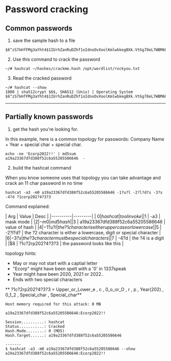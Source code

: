 # Password cracking

## Common passwords

1. save the sample hash to a file

```
$6^zS7kHfFMg3aYht4$1IUrhZanRuDZhf1oIdnoOvXoolKmlwbkegBXk.VtGg78eL7WBM60rNtGbZxKBtPu8Ufm9hM0R/BLdACoQ0T9n/
```

2. Use this command to crack the password

```
~/# hashcat ~/hashes/crackme.hash /opt/wordlist/rockyou.txt
```

3. Read the cracked password

```
~/# hashcat --show
1800 | sha512crypt $6$, SHA512 (Unix) | Operating System
$6^zS7kHfFMg3aYht4$1IUrhZanRuDZhf1oIdnoOvXoolKmlwbkegBXk.VtGg78eL7WBM60rNtGbZxKBtPu8Ufm9hM0R/BLdACoQ0T9n/:ilovehacking
```

---

## Partially known passwords

1. get the hash you're looking for.

In this example, here is a common topology for passwords: Company Name + Year + special char + special char.

```
echo -ne 'Ecorp2022!!' | md5sum
a19a23367dfd388f52c6a55205586646  -
```

2. build the hashcat command
 
When you know someone uses that topology you can take advantage and crack an 11 char password in no time

```
hashcat -a3 -m0 a19a23367dfd388f52c6a55205586646 -1?u?l -2?l?d?s -3?s -4?d ?1corp202?4?3?3
```

Command explained:

| Arg | Value | Desc |
|----------|---------|
| $0 | hashcat | tool invoke |
|$1 | -a3 | mask mode |
|$2 | -m0 | md5 hash |
|$3 | a19a23367dfd388f52c6a55205586646 | value of hash |
|$4 | -1?u?l | the ?1 character is either uppercase or lowercase |
|$5 | -2?l?d? | the ?2 character is either a lowercase, digit or special character |
|$6 | -3?s | the ?3 character must be special characters |
|$7 | -4?d | the ?4 is a digit |
|$8 | ?1c?2rp202?4?3?3 | the password looks like this |

topology hints:
- May or may not start with a captial letter
- "Ecorp" might have been spelt with a '0' in 1337speak
- Year might have been 2020, 2021 or 2022..
- Ends with two special characters

** ?1c?2rp202?4?3?3 = Upper_or_Lower_e , c , 0_o_or_O , r , p , Year(202) , 0_1_2 , Special_char , Special_char**

```
Host memory required for this attack: 0 MB

a19a23367dfd388f52c6a55205586646:Ecorp2022!!

Session..........: hashcat
Status...........: Cracked
Hash.Mode........: 0 (MD5)
Hash.Target......: a19a23367dfd388f52c6a55205586646

-------
$ hashcat -a3 -m0 a19a23367dfd388f52c6a55205586646 --show                            
a19a23367dfd388f52c6a55205586646:Ecorp2022!!
```

